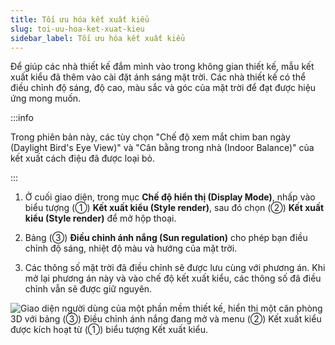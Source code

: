 ```yaml
---
title: Tối ưu hóa kết xuất kiểu
slug: toi-uu-hoa-ket-xuat-kieu
sidebar_label: Tối ưu hóa kết xuất kiểu
---
```


Để giúp các nhà thiết kế đắm mình vào trong không gian thiết kế, mẫu kết xuất kiểu đã thêm vào cài đặt ánh sáng mặt trời. Các nhà thiết kế có thể điều chỉnh độ sáng, độ cao, màu sắc và góc của mặt trời để đạt được hiệu ứng mong muốn.

:::info

Trong phiên bản này, các tùy chọn "Chế độ xem mắt chim ban ngày (Daylight Bird's Eye View)" và "Cân bằng trong nhà (Indoor Balance)" của kết xuất cách điệu đã được loại bỏ.

:::

1. Ở cuối giao diện, trong mục **Chế độ hiển thị (Display Mode)**, nhấp vào biểu tượng (①) **Kết xuất kiểu (Style render)**, sau đó chọn (②) **Kết xuất kiểu (Style render)** để mở hộp thoại.

2. Bảng (③) **Điều chỉnh ánh nắng (Sun regulation)** cho phép bạn điều chỉnh độ sáng, nhiệt độ màu và hướng của mặt trời.

3. Các thông số mặt trời đã điều chỉnh sẽ được lưu cùng với phương án. Khi mở lại phương án này và vào chế độ kết xuất kiểu, các thông số đã điều chỉnh vẫn sẽ được giữ nguyên.

![Giao diện người dùng của một phần mềm thiết kế, hiển thị một căn phòng 3D với bảng (③) Điều chỉnh ánh nắng đang mở và menu (②) Kết xuất kiểu được kích hoạt từ (①) biểu tượng Kết xuất kiểu.](https://storage.googleapis.com/jegavn_kb/images/a69c9bba-48a9-4be7-b380-05d69f54010d.png)